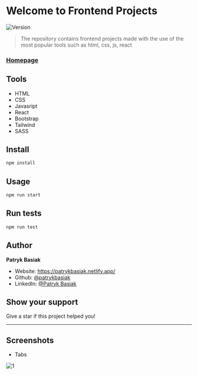 # Welcome to Frontend Projects
![Version](https://img.shields.io/badge/version-1.0.0-blue.svg?cacheSeconds=2592000)

> The repository contains frontend projects made with the use of the most popular tools such as html, css, js, react

### [Homepage](https://patrykbasiak.netlify.app/)

## Tools

* HTML
* CSS
* Javasript
* React
* Bootstrap
* Tailwind
* SASS

## Install

```sh
npm install
```

## Usage

```sh
npm run start
```

## Run tests

```sh
npm run test
```

## Author

**Patryk Basiak**

* Website: https://patrykbasiak.netlify.app/
* Github: [@patrykbasiak](https://github.com/patrykbasiak)
* LinkedIn: [@Patryk Basiak](https://www.linkedin.com/in/patryk-basiak-a8404a212/)

## Show your support

Give a star if this project helped you!


***
## Screenshots

* Tabs

![1](https://user-images.githubusercontent.com/37413799/122683795-e55fe780-d201-11eb-8db8-8bce6a7aac98.png)
